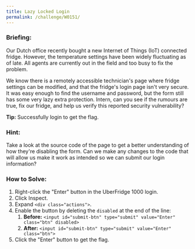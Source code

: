 ```yaml
---
title: Lazy Locked Login
permalink: /challenge/W0151/
---
```


### Briefing: 
Our Dutch office recently bought a new Internet of Things (IoT) connected fridge. However, the temperature settings have been widely fluctuating as of late. All agents are currently out in the field and too busy to fix the problem. 

We know there is a remotely accessible technician's page where fridge settings can be modified, and that the fridge's login page isn't very secure. It was easy enough to find the username and password, but the form still has some very lazy extra protection. Intern, can you see if the rumours are true, fix our fridge, and help us verify this reported security vulnerability? 

**Tip:** Successfully login to get the flag. 

### Hint: 
Take a look at the source code of the page to get a better understanding of how they're disabling the form. Can we make any changes to the code that will allow us make it work as intended so we can submit our login information?

### How to Solve: 
1. Right-click the "Enter" button in the UberFridge 1000 login. 
2. Click Inspect.
3. Expand `<div class="actions">`.
4. Enable the button by deleting the `disabled` at the end of the line:
    1. **Before:** `<input id="submit-btn" type="submit" value="Enter" class="btn" disabled>`
    2. **After:** `<input id="submit-btn" type="submit" value="Enter" class="btn">`
5. Click the "Enter" button to get the flag.